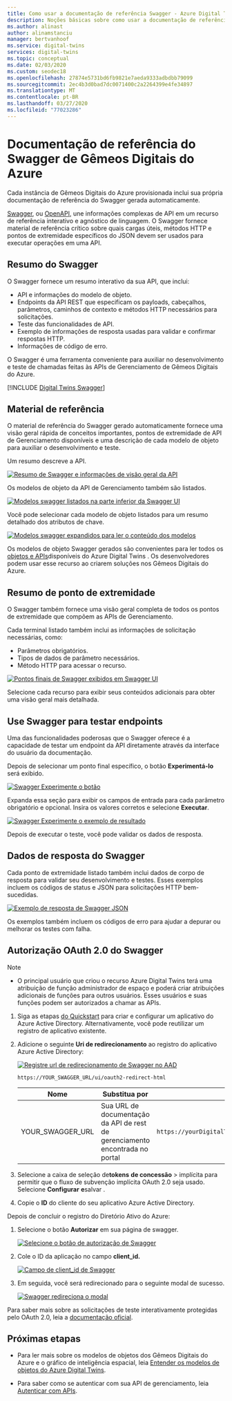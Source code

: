 ```yaml
---
title: Como usar a documentação de referência Swagger - Azure Digital Twins | Microsoft Docs
description: Noções básicas sobre como usar a documentação de referência do Swagger de Gêmeos Digitais do Azure.
ms.author: alinast
author: alinamstanciu
manager: bertvanhoof
ms.service: digital-twins
services: digital-twins
ms.topic: conceptual
ms.date: 02/03/2020
ms.custom: seodec18
ms.openlocfilehash: 27874e5731bd6fb9821e7aeda9333adbdbb79099
ms.sourcegitcommit: 2ec4b3d0bad7dc0071400c2a2264399e4fe34897
ms.translationtype: MT
ms.contentlocale: pt-BR
ms.lasthandoff: 03/27/2020
ms.locfileid: "77023286"
---
```

# <a name="azure-digital-twins-swagger-reference-documentation"></a>Documentação de referência do Swagger de Gêmeos Digitais do Azure

Cada instância de Gêmeos Digitais do Azure provisionada inclui sua própria documentação de referência do Swagger gerada automaticamente.

[Swagger](https://swagger.io/), ou [OpenAPI](https://www.openapis.org/), une informações complexas de API em um recurso de referência interativo e agnóstico de linguagem. O Swagger fornece material de referência crítico sobre quais cargas úteis, métodos HTTP e pontos de extremidade específicos do JSON devem ser usados para executar operações em uma API.

## <a name="swagger-summary"></a>Resumo do Swagger

O Swagger fornece um resumo interativo da sua API, que inclui:

* API e informações do modelo de objeto.
* Endpoints da API REST que especificam os payloads, cabeçalhos, parâmetros, caminhos de contexto e métodos HTTP necessários para solicitações.
* Teste das funcionalidades de API.
* Exemplo de informações de resposta usadas para validar e confirmar respostas HTTP.
* Informações de código de erro.

O Swagger é uma ferramenta conveniente para auxiliar no desenvolvimento e teste de chamadas feitas às APIs de Gerenciamento de Gêmeos Digitais do Azure.

[!INCLUDE [Digital Twins Swagger](../../includes/digital-twins-swagger.md)]

## <a name="reference-material"></a>Material de referência

O material de referência do Swagger gerado automaticamente fornece uma visão geral rápida de conceitos importantes, pontos de extremidade de API de Gerenciamento disponíveis e uma descrição de cada modelo de objeto para auxiliar o desenvolvimento e teste.

Um resumo descreve a API.

[![Resumo de Swagger e informações de visão geral da API](media/how-to-use-swagger/swagger-management-top-img.png)](media/how-to-use-swagger/swagger-management-top-img.png#lightbox)

Os modelos de objeto da API de Gerenciamento também são listados.

[![Modelos swagger listados na parte inferior da Swagger UI](media/how-to-use-swagger/swagger-management-models-img.png)](media/how-to-use-swagger/swagger-management-models-img.png#lightbox)

Você pode selecionar cada modelo de objeto listados para um resumo detalhado dos atributos de chave.

[![Modelos swagger expandidos para ler o conteúdo dos modelos](media/how-to-use-swagger/swagger-management-model-img.png)](media/how-to-use-swagger/swagger-management-model-img.png#lightbox)

Os modelos de objeto Swagger gerados são convenientes para ler todos os [objetos e APIs](./concepts-objectmodel-spatialgraph.md)disponíveis do Azure Digital Twins . Os desenvolvedores podem usar esse recurso ao criarem soluções nos Gêmeos Digitais do Azure.

## <a name="endpoint-summary"></a>Resumo de ponto de extremidade

O Swagger também fornece uma visão geral completa de todos os pontos de extremidade que compõem as APIs de Gerenciamento.

Cada terminal listado também inclui as informações de solicitação necessárias, como:

* Parâmetros obrigatórios.
* Tipos de dados de parâmetro necessários.
* Método HTTP para acessar o recurso.

[![Pontos finais de Swagger exibidos em Swagger UI](media/how-to-use-swagger/swagger-management-endpoints-img.png)](media/how-to-use-swagger/swagger-management-endpoints-img.png#lightbox)

Selecione cada recurso para exibir seus conteúdos adicionais para obter uma visão geral mais detalhada.

## <a name="use-swagger-to-test-endpoints"></a>Use Swagger para testar endpoints

Uma das funcionalidades poderosas que o Swagger oferece é a capacidade de testar um endpoint da API diretamente através da interface do usuário da documentação.

Depois de selecionar um ponto final específico, o botão **Experimentá-lo** será exibido.

[![Swagger Experimente o botão](media/how-to-use-swagger/swagger-management-try-img.png)](media/how-to-use-swagger/swagger-management-try-img.png#lightbox)

Expanda essa seção para exibir os campos de entrada para cada parâmetro obrigatório e opcional. Insira os valores corretos e selecione **Executar**.

[![Swagger Experimente o exemplo de resultado](media/how-to-use-swagger/swagger-management-tried-img.png)](media/how-to-use-swagger/swagger-management-tried-img.png#lightbox)

Depois de executar o teste, você pode validar os dados de resposta.

## <a name="swagger-response-data"></a>Dados de resposta do Swagger

Cada ponto de extremidade listado também inclui dados de corpo de resposta para validar seu desenvolvimento e testes. Esses exemplos incluem os códigos de status e JSON para solicitações HTTP bem-sucedidas.

[![Exemplo de resposta de Swagger JSON](media/how-to-use-swagger/swagger-management-response-img.png)](media/how-to-use-swagger/swagger-management-response-img.png#lightbox)

Os exemplos também incluem os códigos de erro para ajudar a depurar ou melhorar os testes com falha.

## <a name="swagger-oauth-20-authorization"></a>Autorização OAuth 2.0 do Swagger

> [!NOTE]
> * O principal usuário que criou o recurso Azure Digital Twins terá uma atribuição de função administrador de espaço e poderá criar atribuições adicionais de funções para outros usuários. Esses usuários e suas funções podem ser autorizados a chamar as APIs.

1. Siga as etapas [do Quickstart](quickstart-view-occupancy-dotnet.md#set-permissions-for-your-app) para criar e configurar um aplicativo do Azure Active Directory. Alternativamente, você pode reutilizar um registro de aplicativo existente.

1. Adicione o seguinte **Uri de redirecionamento** ao registro do aplicativo Azure Active Directory:

    [![Registre url de redirecionamento de Swagger no AAD](media/how-to-use-swagger/swagger-aad-redirect-url-registration.png)](media/how-to-use-swagger/swagger-aad-redirect-url-registration.png#lightbox)

    ```plaintext
    https://YOUR_SWAGGER_URL/ui/oauth2-redirect-html
    ```
    | Nome  | Substitua por | Exemplo |
    |---------|---------|---------|
    | YOUR_SWAGGER_URL | Sua URL de documentação da API de rest de gerenciamento encontrada no portal  | `https://yourDigitalTwinsName.yourLocation.azuresmartspaces.net/management/swagger` |

1. Selecione a caixa de seleção de**tokens** **de concessão** > implícita para permitir que o fluxo de subvenção implícita OAuth 2.0 seja usado. Selecione **Configurar** **e**salvar .

1. Copie o **ID** do cliente do seu aplicativo Azure Active Directory.

Depois de concluir o registro do Diretório Ativo do Azure:

1. Selecione o botão **Autorizar** em sua página de swagger.

    [![Selecione o botão de autorização de Swagger](media/how-to-use-swagger/swagger-select-authorize-btn.png)](media/how-to-use-swagger/swagger-select-authorize-btn.png#lightbox)

1. Cole o ID da aplicação no campo **client_id.**

    [![Campo de client_id de Swagger](media/how-to-use-swagger/swagger-auth-form.png)](media/how-to-use-swagger/swagger-auth-form.png#lightbox)

1. Em seguida, você será redirecionado para o seguinte modal de sucesso.

    [![Swagger redireciona o modal](media/how-to-use-swagger/swagger-auth-redirect-img.png)](media/how-to-use-swagger/swagger-auth-redirect-img.png#lightbox)

Para saber mais sobre as solicitações de teste interativamente protegidas pelo OAuth 2.0, leia a [documentação oficial](https://swagger.io/docs/specification/authentication/oauth2/).

## <a name="next-steps"></a>Próximas etapas

- Para ler mais sobre os modelos de objetos dos Gêmeos Digitais do Azure e o gráfico de inteligência espacial, leia [Entender os modelos de objetos do Azure Digital Twins](./concepts-objectmodel-spatialgraph.md).

- Para saber como se autenticar com sua API de gerenciamento, leia [Autenticar com APIs](./security-authenticating-apis.md).
